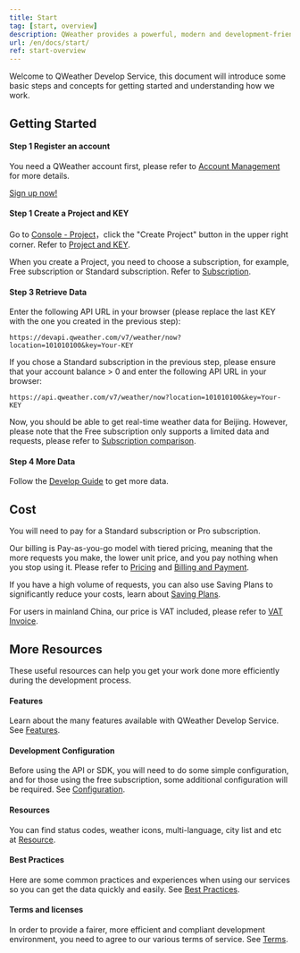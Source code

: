 ```yaml
---
title: Start
tag: [start, overview]
description: QWeather provides a powerful, modern and development-friendly weather data service, includes weather API/SDK and Widget. You can start getting weather data by following the few steps below and the documentation, which is very simple.
url: /en/docs/start/
ref: start-overview
---
```


Welcome to QWeather Develop Service, this document will introduce some basic steps and concepts for getting started and understanding how we work.
## Getting Started

#### Step 1 Register an account

You need a QWeather account first, please refer to [Account Management](/en/docs/account/) for more details.

<a href="https://id.qweather.com/#/register?redirect=https%3A%2F%2Fconsole.qweather.com" target="_blank" rel="noopener noreferrer">Sign up now!</a>

#### Step 1  Create a Project and KEY

Go to [Console - Project](https://console.qweather.com/#apps)，click the "Create Project" button in the upper right corner. Refer to [Project and KEY](/en/docs/configuration/project-and-key/).

When you create a Project, you need to choose a subscription, for example, Free subscription or Standard subscription. Refer to [Subscription](/en/docs/finance/subscription/).

#### Step 3 Retrieve Data

Enter the following API URL in your browser (please replace the last KEY with the one you created in the previous step):

```
https://devapi.qweather.com/v7/weather/now?location=101010100&key=Your-KEY
```

If you chose a Standard subscription in the previous step, please ensure that your account balance > 0 and enter the following API URL in your browser:

```
https://api.qweather.com/v7/weather/now?location=101010100&key=Your-KEY
```

Now, you should be able to get real-time weather data for Beijing. However, please note that the Free subscription only supports a limited data and requests, please refer to [Subscription comparison](/en/docs/finance/subscription/#comparison).

#### Step 4 More Data

Follow the [Develop Guide](/en/docs/api/) to get more data.

## Cost

You will need to pay for a Standard subscription or Pro subscription.

Our billing is Pay-as-you-go model with tiered pricing, meaning that the more requests you make, the lower unit price, and you pay nothing when you stop using it. Please refer to [Pricing](/en/docs/finance/pricing/) and [Billing and Payment](/en/docs/finance/billing-and-payment/).

If you have a high volume of requests, you can also use Saving Plans to significantly reduce your costs, learn about [Saving Plans](/en/docs/finance/saving-plans/).

For users in mainland China, our price is VAT included, please refer to [VAT Invoice](/en/docs/finance/vat-invoice/).

## More Resources

These useful resources can help you get your work done more efficiently during the development process.

#### Features

Learn about the many features available with QWeather Develop Service. See [Features](/en/docs/features/).

#### Development Configuration

Before using the API or SDK, you will need to do some simple configuration, and for those using the free subscription, some additional configuration will be required. See [Configuration](/en/docs/configuration/).

#### Resources

You can find status codes, weather icons, multi-language, city list and etc at [Resource](/en/docs/resource/).

#### Best Practices

Here are some common practices and experiences when using our services so you can get the data quickly and easily. See [Best Practices](/en/docs/best-practices/).

#### Terms and licenses

In order to provide a fairer, more efficient and compliant development environment, you need to agree to our various terms of service. See [Terms](/en/docs/terms/).


